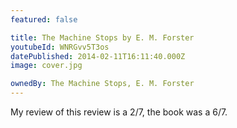 ```yaml
---
featured: false

title: The Machine Stops by E. M. Forster
youtubeId: WNRGvv5T3os
datePublished: 2014-02-11T16:11:40.000Z
image: cover.jpg

ownedBy: The Machine Stops, E. M. Forster
---
```


My review of this review is a 2/7, the book was a 6/7.
